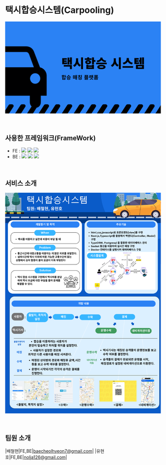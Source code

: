 # 택시합승시스템(Carpooling)

![Image Description](./public/images/home.png)

<br />

## 사용한 프레임워크(FrameWork)

- FE : <img src="https://img.shields.io/badge/HTML5-E34F26?style=flat-square&logo=html5&logoColor=white"/> <img src="https://img.shields.io/badge/CSS3-1572B6?style=flat-square&logo=css3&logoColor=white"/> <img src="https://img.shields.io/badge/JavaScript-F7DF1E?style=flat-square&logo=javascript&logoColor=black"/>
- BE : <img src="https://img.shields.io/badge/NEST.JS-000000?style=flat-square&logo=NESTJS&logoColor=red"/>  <img src="https://img.shields.io/badge/TypeScript-3178C6?style=flat-square&logo=TypeScript&logoColor=white"/> <img src="https://img.shields.io/badge/PostgreSQL-%234169E1?logo=postgresql&logoColor=white"/>

<br />

## 서비스 소개
![Image Description](./public/images/content.png)


<br />

## 팀원 소개

|배철현|FE,BE|baecheolhyeon7@gmail.com|
|유현호|FE,BE|nolja126@gmail.com|


